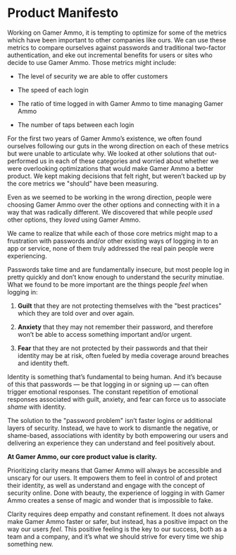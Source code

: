 # Product Manifesto

Working on Gamer Ammo, it is tempting to optimize for some of the metrics which have been important to other companies like ours. We can use these metrics to compare ourselves against passwords and traditional two-factor authentication, and eke out incremental benefits for users or sites who decide to use Gamer Ammo. Those metrics might include:

* The level of security we are able to offer customers

* The speed of each login

* The ratio of time logged in with Gamer Ammo to time managing Gamer Ammo

* The number of taps between each login

For the first two years of Gamer Ammo’s existence, we often found ourselves following our guts in the wrong direction on each of these metrics but were unable to articulate why. We looked at other solutions that out-performed us in each of these categories and worried about whether we were overlooking optimizations that would make Gamer Ammo a better product. We kept making decisions that felt right, but weren’t backed up by the core metrics we "should" have been measuring.

Even as we seemed to be working in the wrong direction, people were choosing Gamer Ammo over the other options and connecting with it in a way that was radically different. We discovered that while people *used* other options, they *loved* using Gamer Ammo.

We came to realize that while each of those core metrics might map to a frustration with passwords and/or other existing ways of logging in to an app or service, none of them truly addressed the real pain people were experiencing.

Passwords take time and are fundamentally insecure, but most people log in pretty quickly and don’t know enough to understand the security minutiae. What we found to be more important are the things people *feel* when logging in:

1. **Guilt** that they are not protecting themselves with the "best practices" which they are told over and over again.

2. **Anxiety** that they may not remember their password, and therefore won’t be able to access something important and/or urgent.

3. **Fear** that they are not protected by their passwords and that their identity may be at risk, often fueled by media coverage around breaches and identity theft.

Identity is something that’s fundamental to being human. And it’s because of this that passwords — be that logging in or signing up — can often trigger emotional responses. The constant repetition of emotional responses associated with guilt, anxiety, and fear can force us to associate *shame* with identity.

The solution to the "password problem" isn’t faster logins or additional layers of security. Instead, we have to work to dismantle the negative, or shame-based, associations with identity by both empowering our users and delivering an experience they can understand and feel positively about.

**At Gamer Ammo, our core product value is clarity.**

Prioritizing clarity means that Gamer Ammo will always be accessible and unscary for our users. It empowers them to feel in control of and protect their identity, as well as understand and engage with the concept of security online. Done with beauty, the experience of logging in with Gamer Ammo creates a sense of magic and wonder that is impossible to fake.

Clarity requires deep empathy and constant refinement. It does not always make Gamer Ammo faster or safer, but instead, has a positive impact on the way our users *feel*. This positive feeling is the key to our success, both as a team and a company, and it’s what we should strive for every time we ship something new.
